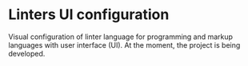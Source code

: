# Linters UI configuration
Visual configuration of linter language for programming and markup languages with user interface (UI).
At the moment, the project is being developed.
